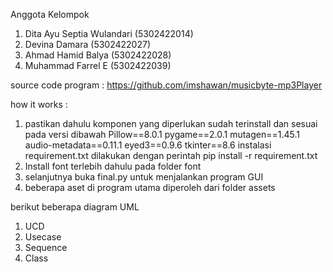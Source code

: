 Anggota Kelompok
1.  Dita Ayu Septia Wulandari (5302422014)
2.  Devina Damara (5302422027)
3.  Ahmad Hamid Balya (5302422028)
4.  Muhammad Farrel E (5302422039)

source code program : https://github.com/imshawan/musicbyte-mp3Player

how it works :
1.  pastikan dahulu komponen yang diperlukan sudah terinstall dan sesuai pada versi dibawah
      Pillow==8.0.1
      pygame==2.0.1
      mutagen==1.45.1
      audio-metadata==0.11.1
      eyed3==0.9.6
      tkinter==8.6
    instalasi requirement.txt dilakukan dengan perintah pip install -r requirement.txt
3.  Install font terlebih dahulu pada folder font
4. selanjutnya buka final.py untuk menjalankan program GUI
5. beberapa aset di program utama diperoleh dari folder assets

berikut beberapa diagram UML
1.  UCD
2.  Usecase
3.  Sequence
4.  Class
